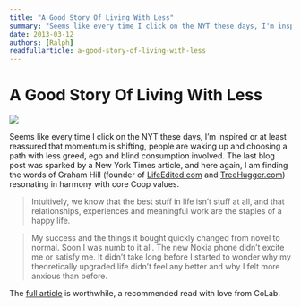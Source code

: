 ```yaml
---
title: "A Good Story Of Living With Less"
summary: "Seems like every time I click on the NYT these days, I'm inspired or at least reassured that momentum is shifting, people are waking up and choosing a path with less greed, ego and blind consumption involved."
date: 2013-03-12
authors: [Ralph]
readfullarticle: a-good-story-of-living-with-less
---
```


# A Good Story Of Living With Less

<img src="/assets/img/blog/2013-03-11.jpg" class="center-element">

Seems like every time I click on the NYT these days, I’m inspired or at least reassured that momentum is shifting, people are waking up and choosing a path with less greed, ego and blind consumption involved. The last blog post was sparked by a New York Times article, and here again, I am finding the words of Graham Hill (founder of [LifeEdited.com](http://www.lifeedited.com/) and [TreeHugger.com](http://www.treehugger.com/)) resonating in harmony with core Coop values.

> Intuitively, we know that the best stuff in life isn’t stuff at all, and that relationships, experiences and meaningful work are the staples of a happy life.

> My success and the things it bought quickly changed from novel to normal. Soon I was numb to it all. The new Nokia phone didn’t excite me or satisfy me. It didn’t take long before I started to wonder why my theoretically upgraded life didn’t feel any better and why I felt more anxious than before.

The [full article](http://www.nytimes.com/2013/03/10/opinion/sunday/living-with-less-a-lot-less.html?pagewanted=all) is worthwhile, a recommended read with love from CoLab.
